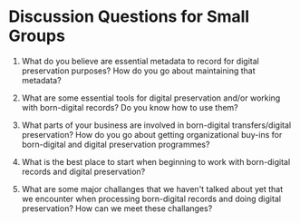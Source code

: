 # Discussion Questions for Small Groups

1. What do you believe are essential metadata to record for digital preservation purposes? How do you go about maintaining that metadata?

2. What are some essential tools for digital preservation and/or working with born-digital records? Do you know how to use them?

3. What parts of your business are involved in born-digital transfers/digital preservation? How do you go about getting organizational buy-ins for born-digital and digital preservation programmes?

4. What is the best place to start when beginning to work with born-digital records and digital preservation?

5. What are some major challanges that we haven't talked about yet that we encounter when processing born-digital records and doing digital preservation? How can we meet these challanges?

